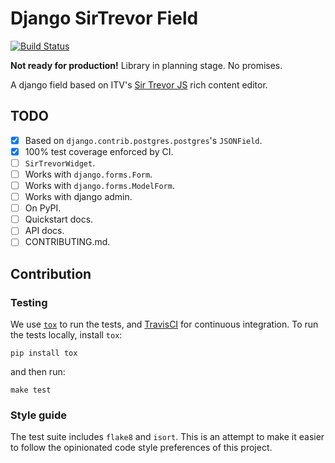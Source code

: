 # Django SirTrevor Field

[![Build Status][travis-status-img]][travis-build]

**Not ready for production!** Library in planning stage. No promises.

A django field based on ITV's [Sir Trevor JS][sirtrevor] rich content editor.

## TODO

- [x] Based on `django.contrib.postgres.postgres`'s `JSONField`.
- [x] 100% test coverage enforced by CI.
- [ ] `SirTrevorWidget`.
- [ ] Works with `django.forms.Form`.
- [ ] Works with `django.forms.ModelForm`.
- [ ] Works with django admin.
- [ ] On PyPI.
- [ ] Quickstart docs.
- [ ] API docs.
- [ ] CONTRIBUTING.md.

## Contribution
### Testing

We use [`tox`][tox] to run the tests, and [TravisCI][travis] for continuous
integration. To run the tests locally, install `tox`:

    pip install tox

and then run:

    make test

### Style guide

The test suite includes `flake8` and `isort`. This is an attempt to make it
easier to follow the opinionated code style preferences of this project.


[sirtrevor]: https://madebymany.github.io/sir-trevor-js/
[tox]: https://pypi.python.org/pypi/tox
[travis-build]: https://travis-ci.org/peroshi/django-sirtrevor-field
[travis-status-img]: https://travis-ci.org/peroshi/django-sirtrevor-field.svg?branch=master
[travis]: https://travis-ci.org/
